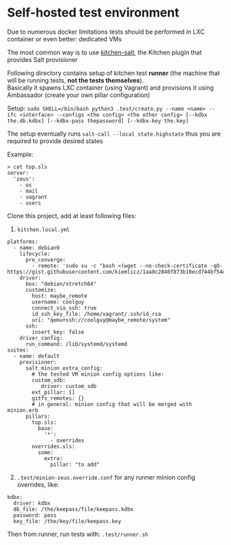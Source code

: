 # Self-hosted test environment
Due to numerous docker limitations tests should be performed in LXC container or even better: dedicated VMs

The most common way is to use [kitchen-salt](https://github.com/saltstack/kitchen-salt), the Kitchen plugin that provides Salt provisioner

Following directory contains setup of kitchen test **runner** (the machine that will be running tests, **not the tests themselves**).  
Basically it spawns LXC container (using Vagrant) and provisions it using Ambassador (create your own pillar configuration)

Setup: `sudo SHELL=/bin/bash python3 .test/create.py --name <name> --ifc <interface> --configs <the config> <the other config> [--kdbx the.db.kdbx] [--kdbx-pass thepassword] [--kdbx-key the.key]`

The setup eventually runs `salt-call --local state.highstate` thus you are required to provide desired states

Example:
```
> cat top.sls
server:
  'zeus':
    - os
    - mail
    - vagrant
    - users
```

Clone this project, add at least following files:  
1. `kitchen.local.yml`
```
platforms:
  - name: debian9
    lifecycle:
      pre_converge:
        - remote: 'sudo su -c "bash <(wget --no-check-certificate -qO- https://gist.githubusercontent.com/kiemlicz/1aa8c2840f873b10ecd744bf54dcd018/raw/e0985c4e8f9bf5c66923a1fb22b2df197504b3ea/setup_salt_requisites.sh)"'
    driver:
      box: "debian/stretch64"
      customize:
        host: maybe_remote
        username: coolguy
        connect_via_ssh: true
        id_ssh_key_file: /home/vagrant/.ssh/id_rsa
        uri: "qemu+ssh://coolguy@maybe_remote/system"
      ssh:
        insert_key: false
    driver_config:
      run_command: /lib/systemd/systemd
suites:
  - name: default
    provisioner:
      salt_minion_extra_config:
        # the tested VM minion config options like:
        custom_sdb:
           driver: custom_sdb
        ext_pillar: []
        gitfs_remotes: {}
        # in general: minion config that will be merged with minion.erb
      pillars:
        top.sls:
          base:
            '*':
              - overrides
        overrides.sls:
          some:
            extra:
              pillar: "to add"
```

2. `.test/minion-zeus.override.conf` for any runner minion config overrides, like:
```
kdbx:
  driver: kdbx
  db_file: /the/keepass/file/keepass.kdbx
  password: pass
  key_file: /the/key/file/keepass.key

```

Then from runner, run tests with: `.test/runner.sh`
